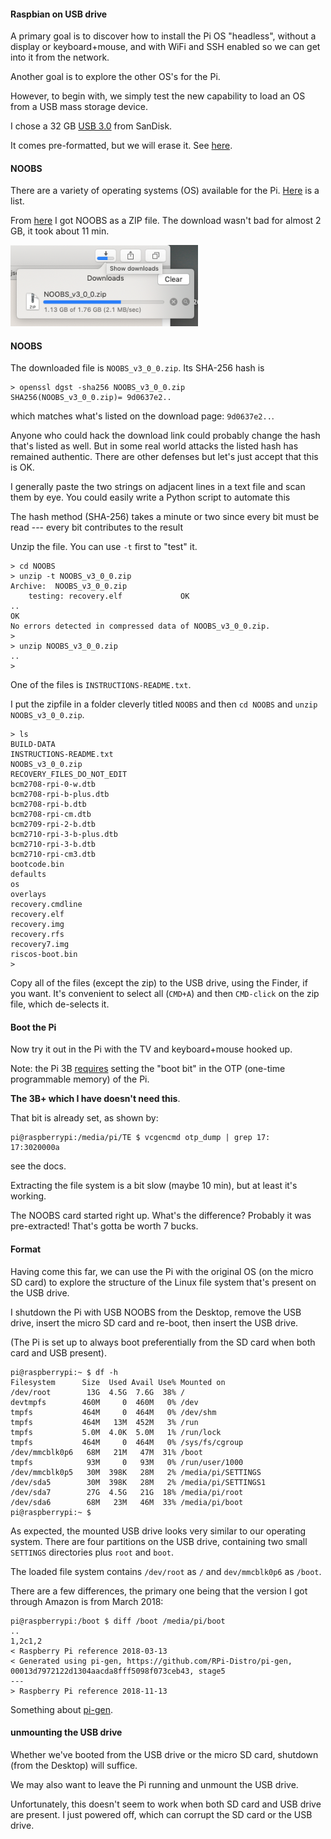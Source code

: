 #### Raspbian on USB drive

A primary goal is to discover how to install the Pi OS "headless", without a display or keyboard+mouse, and with WiFi and SSH enabled so we can get into it from the network.

Another goal is to explore the other OS's for the Pi.

However, to begin with, we simply test the new capability to load an OS from a USB mass storage device.

I chose a 32 GB [USB 3.0](https://www.amazon.com/gp/product/B015CH1JIW/ref=ppx_yo_dt_b_asin_title_o00__o00_s00?ie=UTF8&psc=1) from SanDisk.

It comes pre-formatted, but we will erase it.  See [here](22.md).

#### NOOBS

There are a variety of operating systems (OS) available for the Pi.  [Here](https://www.raspberrypi.org/downloads/) is a list.

From [here](https://www.raspberrypi.org/downloads/noobs/) I got NOOBS as a ZIP file.  The download wasn't bad for almost 2 GB, it took about 11 min.

<img src="../figs/noobs_download.png" style="width: 300px;" />

#### NOOBS

The downloaded file is ``NOOBS_v3_0_0.zip``.  Its SHA-256 hash is 

```
> openssl dgst -sha256 NOOBS_v3_0_0.zip 
SHA256(NOOBS_v3_0_0.zip)= 9d0637e2..
```

which matches what's listed on the download page:  ``9d0637e2..``.  

Anyone who could hack the download link could probably change the hash that's listed as well.  But in some real world attacks the listed hash has remained authentic.  There are other defenses but let's just accept that this is OK.

I generally paste the two strings on adjacent lines in a text file and scan them by eye.  You could easily write a Python script to automate this

The hash method (SHA-256) takes a minute or two since every bit must be read --- every bit contributes to the result

Unzip the file.  You can use ``-t`` first to "test" it.

```
> cd NOOBS
> unzip -t NOOBS_v3_0_0.zip 
Archive:  NOOBS_v3_0_0.zip
    testing: recovery.elf             OK
..
OK
No errors detected in compressed data of NOOBS_v3_0_0.zip.
> 
> unzip NOOBS_v3_0_0.zip
..
>
```

One of the files is ``INSTRUCTIONS-README.txt``.

I put the zipfile in a folder cleverly titled ``NOOBS`` and then ``cd NOOBS`` and ``unzip NOOBS_v3_0_0.zip``.

```
> ls
BUILD-DATA
INSTRUCTIONS-README.txt
NOOBS_v3_0_0.zip
RECOVERY_FILES_DO_NOT_EDIT
bcm2708-rpi-0-w.dtb
bcm2708-rpi-b-plus.dtb
bcm2708-rpi-b.dtb
bcm2708-rpi-cm.dtb
bcm2709-rpi-2-b.dtb
bcm2710-rpi-3-b-plus.dtb
bcm2710-rpi-3-b.dtb
bcm2710-rpi-cm3.dtb
bootcode.bin
defaults
os
overlays
recovery.cmdline
recovery.elf
recovery.img
recovery.rfs
recovery7.img
riscos-boot.bin
>
```
Copy all of the files (except the zip) to the USB drive, using the Finder, if you want.  It's convenient to select all (``CMD+A``) and then ``CMD-click`` on the zip file, which de-selects it.

#### Boot the Pi

Now try it out in the Pi with the TV and keyboard+mouse hooked up.

Note:  the Pi 3B [requires](https://www.raspberrypi.org/documentation/hardware/raspberrypi/bootmodes/msd.md) setting the "boot bit" in the OTP (one-time programmable memory) of the Pi.  

**The 3B+ which I have doesn't need this**.  

That bit is already set, as shown by:

```
pi@raspberrypi:/media/pi/TE $ vcgencmd otp_dump | grep 17:
17:3020000a
``` 

see the docs.

Extracting the file system is a bit slow (maybe 10 min), but at least it's working.  

The NOOBS card started right up. What's the difference?  Probably it was pre-extracted!  That's gotta be worth 7 bucks.

#### Format

Having come this far, we can use the Pi with the original OS (on the micro SD card) to explore the structure of the Linux file system that's present on the USB drive.

I shutdown the Pi with USB NOOBS from the Desktop, remove the USB drive, insert the micro SD card and re-boot, then insert the USB drive.  

(The Pi is set up to always boot preferentially from the SD card when both card and USB present).

```
pi@raspberrypi:~ $ df -h
Filesystem      Size  Used Avail Use% Mounted on
/dev/root        13G  4.5G  7.6G  38% /
devtmpfs        460M     0  460M   0% /dev
tmpfs           464M     0  464M   0% /dev/shm
tmpfs           464M   13M  452M   3% /run
tmpfs           5.0M  4.0K  5.0M   1% /run/lock
tmpfs           464M     0  464M   0% /sys/fs/cgroup
/dev/mmcblk0p6   68M   21M   47M  31% /boot
tmpfs            93M     0   93M   0% /run/user/1000
/dev/mmcblk0p5   30M  398K   28M   2% /media/pi/SETTINGS
/dev/sda5        30M  398K   28M   2% /media/pi/SETTINGS1
/dev/sda7        27G  4.5G   21G  18% /media/pi/root
/dev/sda6        68M   23M   46M  33% /media/pi/boot
pi@raspberrypi:~ $
```

As expected, the mounted USB drive looks very similar to our operating system.  There are four partitions on the USB drive, containing two small ``SETTINGS`` directories plus ``root`` and ``boot``.

The loaded file system contains ``/dev/root`` as ``/`` and ``dev/mmcblk0p6`` as ``/boot``.

There are a few differences, the primary one being that the version I got through Amazon is from March 2018:

```
pi@raspberrypi:/boot $ diff /boot /media/pi/boot
..
1,2c1,2
< Raspberry Pi reference 2018-03-13
< Generated using pi-gen, https://github.com/RPi-Distro/pi-gen, 00013d7972122d1304aacda8fff5098f073ceb43, stage5
---
> Raspberry Pi reference 2018-11-13
```

Something about [pi-gen](https://github.com/RPi-Distro/pi-gen).

#### unmounting the USB drive

Whether we've booted from the USB drive or the micro SD card, shutdown (from the Desktop) will suffice.  

We may also want to leave the Pi running and unmount the USB drive.

Unfortunately, this doesn't seem to work when both SD card and USB drive are present.  I just powered off, which can corrupt the SD card or the USB drive.